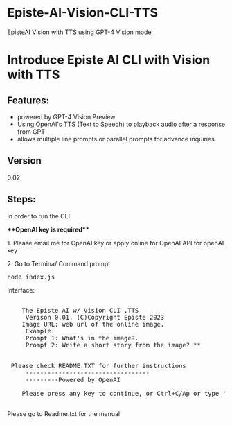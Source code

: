 # Episte-AI-Vision-CLI-TTS
EpisteAI Vision with TTS using GPT-4 Vision model

<h1>Introduce Episte AI CLI with Vision with TTS</h1>
<h2>Features:</h2>
<ul> 
 <li>powered by GPT-4 Vision Preview</li>
 <li>Using OpenAI's TTS (Text to Speech) to playback audio after a response from GPT</li>
 <li>allows multiple line prompts or parallel prompts for advance inquiries.</li>
</ul>

<h2>Version</h2>
<p>0.02</p>


<h2>Steps:</h2> 
<p>In order to run the CLI</p>
<b>**OpenAI key is required**</b>
<p>1. Please email me for OpenAI key or apply online for OpenAI API for openAI key </p>
<p>2. Go to Termina/ Command prompt</p>

<samp> node index.js </samp>

Interface:
<pre>
<samp>
    The Episte AI w/ Vision CLI ,TTS  
     Verison 0.01, (C)Copyright Episte 2023 
    Image URL: web url of the online image. 
     Example: 
     Prompt 1: What's in the image?. 
     Prompt 2: Write a short story from the image? **


 Please check README.TXT for further instructions
     ----------------------------------
     ---------Powered by OpenAI
    
    Please press any key to continue, or Ctrl+C/Ap or type 'END' to exit session:% 
</samp>
</pre>

<p> Please go to Readme.txt for the manual</p>
